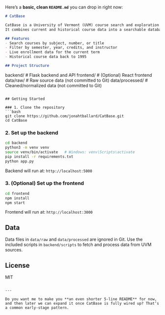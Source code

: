 Here’s a **basic, clean `README.md`** you can drop in right now:

```markdown
# CatBase

CatBase is a University of Vermont (UVM) course search and exploration tool.  
It combines current and historical course data into a searchable database, with filters for semester, year, credits, and instructor.

## Features
- Search courses by subject, number, or title
- Filter by semester, year, credits, and instructor
- Live enrollment data for the current term
- Historical course data back to 1995

## Project Structure
```

backend/        # Flask backend and API
frontend/       # (Optional) React frontend
data/raw/       # Raw source data (not committed to Git)
data/processed/ # Cleaned/normalized data (not committed to Git)

````

## Getting Started

### 1. Clone the repository
```bash
git clone https://github.com/jonahtballard/CatBase.git
cd CatBase
````

### 2. Set up the backend

```bash
cd backend
python3 -m venv venv
source venv/bin/activate   # Windows: venv\Scripts\activate
pip install -r requirements.txt
python app.py
```

Backend will run at: `http://localhost:5000`

### 3. (Optional) Set up the frontend

```bash
cd frontend
npm install
npm start
```

Frontend will run at: `http://localhost:3000`

## Data

Data files in `data/raw` and `data/processed` are ignored in Git.
Use the included scripts in `backend/scripts` to fetch and process data from UVM sources.

## License

MIT

```

---

Do you want me to make you **an even shorter 5-line README** for now,  
and then later we can expand it once CatBase is fully wired up? That’s a common early-stage pattern.
```
